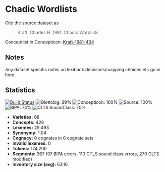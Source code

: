 # Chadic Wordlists

Cite the source dataset as

> Kraft, Charles H. 1981. Chadic Wordlists

Conceptlist in Concepticon: [Kraft-1981-434](http://concepticon.clld.org/contributions/Kraft-1981-434)

## Notes

Any dataset specific notes on lexibank decisions/mapping choices etc go in here.


## Statistics


[![Build Status](https://travis-ci.org/lexibank/kraftchadic.svg?branch=master)](https://travis-ci.org/lexibank/kraftchadic)
![Glottolog: 99%](https://img.shields.io/badge/Glottolog-99%25-green.svg "Glottolog: 99%")
![Concepticon: 100%](https://img.shields.io/badge/Concepticon-100%25-brightgreen.svg "Concepticon: 100%")
![Source: 100%](https://img.shields.io/badge/Source-100%25-brightgreen.svg "Source: 100%")
![BIPA: 74%](https://img.shields.io/badge/BIPA-74%25-yellow.svg "BIPA: 74%")
![CLTS SoundClass: 70%](https://img.shields.io/badge/CLTS%20SoundClass-70%25-yellow.svg "CLTS SoundClass: 70%")

- **Varieties:** 68
- **Concepts:** 428
- **Lexemes:** 29,493
- **Synonymy:** 1.04
- **Cognacy:** 0 cognates in 0 cognate sets
- **Invalid lexemes:** 0
- **Tokens:** 174,200
- **Segments:** 367 (97 BIPA errors, 110 CTLS sound class errors, 270 CLTS modified)
- **Inventory size (avg):** 63.16